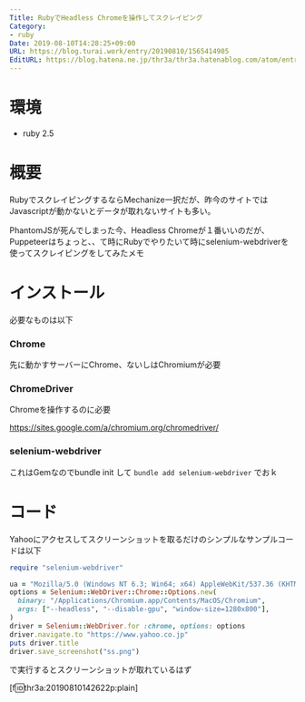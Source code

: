 ```yaml
---
Title: RubyでHeadless Chromeを操作してスクレイピング
Category:
- ruby
Date: 2019-08-10T14:28:25+09:00
URL: https://blog.turai.work/entry/20190810/1565414905
EditURL: https://blog.hatena.ne.jp/thr3a/thr3a.hatenablog.com/atom/entry/26006613391583118
---
```


# 環境

- ruby 2.5

# 概要

RubyでスクレイピングするならMechanize一択だが、昨今のサイトではJavascriptが動かないとデータが取れないサイトも多い。

PhantomJSが死んでしまった今、Headless Chromeが１番いいのだが、Puppeteerはちょっと、、て時にRubyでやりたいて時にselenium-webdriverを使ってスクレイピングをしてみたメモ


# インストール

必要なものは以下

### Chrome

先に動かすサーバーにChrome、ないしはChromiumが必要

### ChromeDriver

Chromeを操作するのに必要

https://sites.google.com/a/chromium.org/chromedriver/

### selenium-webdriver

これはGemなのでbundle init して `bundle add selenium-webdriver` でおｋ

# コード

Yahooにアクセスしてスクリーンショットを取るだけのシンプルなサンプルコードは以下

```ruby
require "selenium-webdriver"

ua = "Mozilla/5.0 (Windows NT 6.3; Win64; x64) AppleWebKit/537.36 (KHTML, like Gecko) Chrome/75.0.3770.142 Safari/537.36"
options = Selenium::WebDriver::Chrome::Options.new(
  binary: "/Applications/Chromium.app/Contents/MacOS/Chromium",
  args: ["--headless", "--disable-gpu", "window-size=1280x800"],
)
driver = Selenium::WebDriver.for :chrome, options: options
driver.navigate.to "https://www.yahoo.co.jp"
puts driver.title
driver.save_screenshot("ss.png")
```

で実行するとスクリーンショットが取れているはず

[f:id:thr3a:20190810142622p:plain]
